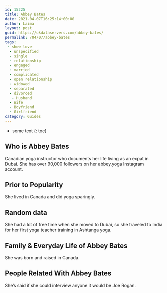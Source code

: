 ```yaml
---
id: 15225
title: Abbey Bates
date: 2021-04-07T16:25:14+00:00
author: Laima
layout: post
guid: https://ukdataservers.com/abbey-bates/
permalink: /04/07/abbey-bates
tags:
 - show love
  - unspecified
  - single
  - relationship
  - engaged
  - married
  - complicated
  - open relationship
  - widowed
  - separated
  - divorced
   - Husband
  - Wife
  - Boyfriend
  - Girlfriend
category: Guides
---
```


* some text
{: toc}


## Who is Abbey Bates
                  
                  
                  
Canadian yoga instructor who documents her life living as an expat in Dubai. She has over 90,000 followers on her abbey.yoga Instagram account. 
                  
              
            
              
            
                
                
                
## Prior to Popularity
                  
                  
                  
She lived in Canada and did yoga sparingly. 
                  
              
            
              
            
                
                
                
## Random data
                  
                  
                  
She had a lot of free time when she moved to Dubai, so she traveled to India for her first yoga teacher training in Ashtanga yoga.
                  
              
            
              
            
                
                
                
## Family & Everyday Life of Abbey Bates
                  
                  
                  
She was born and raised in Canada. 
                  
              
            
              
            
                
                
                
## People Related With Abbey Bates
                  
                  
                  
She&#8217;s said if she could interview anyone it would be Joe Rogan.
                  
              
            
              
            
                
              
            
              
              
            
            
              
            
          
          
          